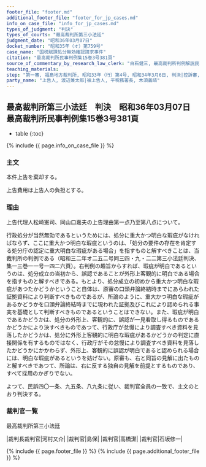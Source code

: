 ```yaml
---
footer_file: "footer.md"
additional_footer_file: "footer_for_jp_cases.md"
info_on_case_file: "info_for_jp_cases.md"
types_of_judgment: "判決"
types_of_courts: "最高裁判所第三小法廷"
judgment_date: "昭和36年03月07日"
docket_number: "昭和35年（オ）第759号"
case_name: "国税賦課処分無効確認請求事件"
citation: "最高裁判所民事判例集15巻3号381頁"
source_of_commentary_by_research_law_clerk: "白石健三, 最高裁判所判例解説民事篇昭和36年度号94頁"
teaching_materials:
step: "第一審, 福島地方裁判所, 昭和33年（行）第4号, 昭和34年3月6日, 判決|控訴審, 仙台高等裁判所, 昭和34年（ネ）第132号, 昭和35年, 4月11日, 判決"
party_name: "上告人, 渡辺兼太郎|被上告人, 平税務署長, 木須義晴"
---
```


## 最高裁判所第三小法廷　判決　昭和36年03月07日　最高裁判所民事判例集15巻3号381頁

* table
{:toc}

{% include {{ page.info_on_case_file }}  %}

















### 主文



本件上告を棄却する。

上告費用は上告人の負担とする。





### 理由



上告代理人松崎憲司、同山口嘉夫の上告理由第一点乃至第八点について。

行政処分が当然無効であるというためには、処分に重大かつ明白な瑕疵がなければならず、ここに重大かつ明白な瑕疵というのは、「処分の要件の存在を肯定する処分庁の認定に重大明白な瑕疵がある場合」を指すものと解すべきことは、当裁判所の判例である（昭和三二年オ二五二号同三四・九・二二第三小法廷判決、集一三巻一一号一四二六頁）。右判例の趣旨からすれば、瑕疵が明白であるというのは、処分成立の当初から、誤認であることが外形上客観的に明白である場合を指すものと解すべきである。もとより、処分成立の初めから重大かつ明白な瑕疵があつたかどうかということ自体は、原審の口頭弁論終結時までにあらわれた証拠資料により判断すべきものであるが、所論のように、重大かつ明白な瑕疵があるかどうかを口頭弁論終結時までに現われた証拠及びこれにより認められる事実を基礎として判断すべきものであるということはできない。また、瑕疵が明白であるかどうかは、処分の外形上、客観的に、誤認が一見看取し得るものであるかどうかにより決すべきものであつて、行政庁が怠慢により調査すべき資料を見落したかどうかは、処分に外形上客観的に明白な瑕疵があるかどうかの判定に直接関係を有するものではなく、行政庁がその怠慢により調査すべき資料を見落したかどうかにかかわらず、外形上、客観的に誤認が明白であると認められる場合には、明白な瑕疵があるというを妨げない。原審も、右と同旨の見解に出たものと解すべきであつて、所論は、右に反する独自の見解を前提とするものであり、すべて採用のかぎりでない。

よつて、民訴四〇一条、九五条、八九条に従い、裁判官全員の一致で、主文のとおり判決する。

### 裁判官一覧

最高裁判所第三小法廷

|裁判長裁判官|河村又介|
|裁判官|島保|
|裁判官|高橋潔|
|裁判官|石坂修一|


{% include {{ page.footer_file }}  %}
{% include {{ page.additional_footer_file }}  %}
